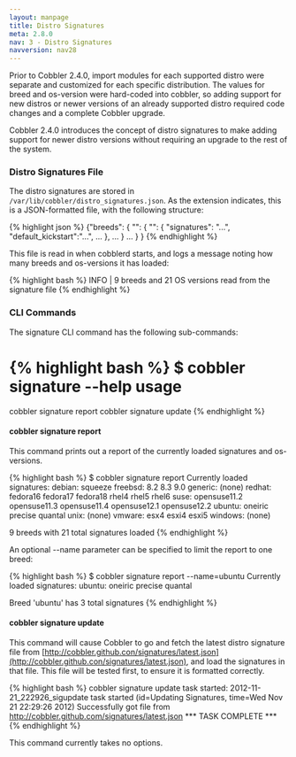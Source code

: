 ```yaml
---
layout: manpage
title: Distro Signatures
meta: 2.8.0
nav: 3 - Distro Signatures
navversion: nav28
---
```


Prior to Cobbler 2.4.0, import modules for each supported distro were separate and customized for each specific
distribution. The values for breed and os-version were hard-coded into cobbler, so adding support for new distros or
newer versions of an already supported distro required code changes and a complete Cobbler upgrade.

Cobbler 2.4.0 introduces the concept of distro signatures to make adding support for newer distro versions without
requiring an upgrade to the rest of the system.

### Distro Signatures File

The distro signatures are stored in `/var/lib/cobbler/distro_signatures.json`. As the extension indicates, this is a
JSON-formatted file, with the following structure:

{% highlight json %}
{"breeds":
 {
  "<breed-name>": {
   "<os-version1>": {
    "signatures": "...",
    "default_kickstart":"...",
    ...
   },
   ...
  }
  ...
 }
}
{% endhighlight %}

This file is read in when cobblerd starts, and logs a message noting how many breeds and os-versions it has loaded:

{% highlight bash %}
INFO | 9 breeds and 21 OS versions read from the signature file
{% endhighlight %}

### CLI Commands

The signature CLI command has the following sub-commands:

{% highlight bash %}
$ cobbler signature --help
usage
=====
cobbler signature report
cobbler signature update
{% endhighlight %}

#### cobbler signature report

This command prints out a report of the currently loaded signatures and os-versions.

{% highlight bash %}
$ cobbler signature report
Currently loaded signatures:
debian:
	squeeze
freebsd:
	8.2
	8.3
	9.0
generic:
	(none)
redhat:
	fedora16
	fedora17
	fedora18
	rhel4
	rhel5
	rhel6
suse:
	opensuse11.2
	opensuse11.3
	opensuse11.4
	opensuse12.1
	opensuse12.2
ubuntu:
	oneiric
	precise
	quantal
unix:
	(none)
vmware:
	esx4
	esxi4
	esxi5
windows:
	(none)

9 breeds with 21 total signatures loaded
{% endhighlight %}

An optional --name parameter can be specified to limit the report to one breed:

{% highlight bash %}
$ cobbler signature report --name=ubuntu
Currently loaded signatures:
ubuntu:
	oneiric
	precise
	quantal

Breed 'ubuntu' has 3 total signatures
{% endhighlight %}

#### cobbler signature update

This command will cause Cobbler to go and fetch the latest distro signature file from 
[http://cobbler.github.con/signatures/latest.json](http://cobbler.github.con/signatures/latest.json), and load the
signatures in that file. This file will be tested first, to ensure it is formatted correctly.

{% highlight bash %}
cobbler signature update
task started: 2012-11-21_222926_sigupdate
task started (id=Updating Signatures, time=Wed Nov 21 22:29:26 2012)
Successfully got file from http://cobbler.github.com/signatures/latest.json
*** TASK COMPLETE ***
{% endhighlight %}

This command currently takes no options.
